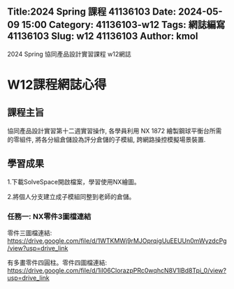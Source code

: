  Title:2024 Spring 課程 41136103 
 Date: 2024-05-09 15:00
 Category: 41136103-w12
 Tags: 網誌編寫 41136103
 Slug: w12 41136103
 Author: kmol
---

2024 Spring 協同產品設計實習課程 w12網誌

<!-- PELICAN_END_SUMMARY -->

# W12課程網誌心得

## 課程主旨

協同產品設計實習第十二週實習操作, 各學員利用 NX 1872 繪製鋼球平衡台所需的零組件, 將各分組倉儲設為評分倉儲的子模組, 跨網路操控模擬場景裝置.

## 學習成果

1.下載SolveSpace開啟檔案，學習使用NX繪圖。

2.將個人分支建立成子模組同整到老師的倉儲。

### 任務一: NX零件3圖檔連結

零件三圖檔連結: https://drive.google.com/file/d/1WTKMWj9rMJOprqigUuEEUUn0mWyzdcPg/view?usp=drive_link

有多畫零件四圓柱。零件四圖檔連結: https://drive.google.com/file/d/1iI06ClorazpPRc0wqhcN8V1IBd8Tpi_0/view?usp=drive_link






